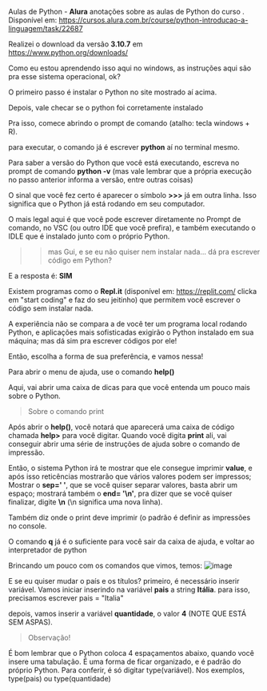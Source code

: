 Aulas de Python - **Alura**
anotações sobre as aulas de Python do curso . Disponível em: https://cursos.alura.com.br/course/python-introducao-a-linguagem/task/22687

Realizei o download da versão **3.10.7** em https://www.python.org/downloads/

Como eu estou aprendendo isso aqui no windows, as instruções aqui são pra esse sistema operacional, ok?

O primeiro passo é instalar o Python no site mostrado aí acima.

Depois, vale checar se o python foi corretamente instalado

Pra isso, comece abrindo o prompt de comando (atalho: tecla windows + R).

para executar, o comando já é escrever **python** aí no terminal mesmo.

Para saber a versão do Python que você está executando, escreva no prompt de comando **python -v** (mas vale lembrar que a própria execução no passo anterior informa a versão, entre outras coisas)

O sinal que você fez certo é aparecer o símbolo **>>>** já em outra linha. Isso significa que o Python já está rodando em seu computador.

O mais legal aqui é que você pode escrever diretamente no Prompt de comando, no VSC (ou outro IDE que você prefira), e também executando o IDLE que é instalado junto com o próprio Python.

>> mas Gui, e se eu não quiser nem instalar nada... dá pra escrever código em Python?

E a resposta é: **SIM**

Existem programas como o **Repl.it** (disponível em: https://replit.com/ clicka em "start coding" e faz do seu jeitinho) que permitem você escrever o código sem instalar nada. 

A experiência não se compara a de você ter um programa local rodando Python, e aplicações mais sofisticadas exigirão o Python instalado em sua máquina; mas dá sim pra escrever códigos por ele!


Então, escolha a forma de sua preferência, e vamos nessa!

Para abrir o menu de ajuda, use o comando **help()**

Aqui, vai abrir uma caixa de dicas para que você entenda um pouco mais sobre o Python.

> Sobre o comando print

Após abrir o **help()**, você notará que aparecerá uma caixa de código chamada **help>** para você digitar.
Quando você digita **print** ali, vai conseguir abrir uma série de instruções de ajuda sobre o comando de impressão. 

Então, o sistema Python irá te mostrar que ele consegue imprimir **value**, e após isso reticências mostrarão que vários valores podem ser impressos; Mostrar o **sep=' '**, que se você quiser separar valores, basta abrir um espaço; mostrará também o **end= '\n'**, pra dizer que se você quiser finalizar, digite **\n** (\n significa uma nova linha).

Também diz onde o print deve imprimir (o padrão é definir as impressões no console.

O comando **q** já é o suficiente para você sair da caixa de ajuda, e voltar ao interpretador de python

Brincando um pouco com os comandos que vimos, temos:
![image](https://user-images.githubusercontent.com/86801366/146873756-1d3f4c55-95cf-4805-b49b-ab7c3718571c.png)

E se eu quiser mudar o país e os títulos?
primeiro, é necessário inserir variável. Vamos iniciar inserindo na variável **pais** a string **Itália**. para isso, precisamos escrever pais = "Italia"

depois, vamos inserir a variável **quantidade**, o valor **4** (NOTE QUE ESTÁ SEM ASPAS).


> Observação!

É bom lembrar que o Python coloca 4 espaçamentos abaixo, quando você insere uma tabulação. É uma forma de ficar organizado, e é padrão do próprio Python.
Para conferir, é só digitar type(variável). Nos exemplos, type(pais) ou type(quantidade)
